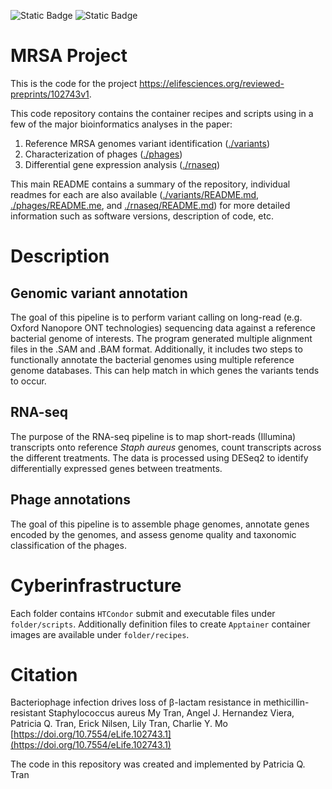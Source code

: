 ![Static Badge](https://img.shields.io/badge/Manuscript-Accepted-159e2b)
![Static Badge](https://img.shields.io/badge/Code-Completed-159e2b)

# MRSA Project

This is the code for the project https://elifesciences.org/reviewed-preprints/102743v1.

This code repository contains the container recipes and scripts using in a few of the major bioinformatics analyses in the paper:
1. Reference MRSA genomes variant identification ([./variants](./variants))
2. Characterization of phages ([./phages](./phages))
3. Differential gene expression analysis ([./rnaseq](./rnaseq))

This main README contains a summary of the repository, individual readmes for each are also available ([./variants/README.md](./variants/README.md), [./phages/README.me](./phages/README.md), and [./rnaseq/README.md](./rnaseq/README.md)) for more detailed information such as software versions, description of code, etc.

# Description

## Genomic variant annotation

The goal of this pipeline is to perform variant calling on long-read (e.g. Oxford Nanopore ONT technologies) sequencing data against a reference bacterial genome of interests. The program generated multiple alignment files in the .SAM and .BAM format. Additionally, it includes two steps to functionally annotate the bacterial genomes using multiple reference genome databases. This can help match in which genes the variants tends to occur.

## RNA-seq

The purpose of the RNA-seq pipeline is to map short-reads (Illumina) transcripts onto reference *Staph aureus* genomes, count transcripts across the different treatments. The data is processed using DESeq2 to identify differentially expressed genes between treatments.

## Phage annotations

The goal of this pipeline is to assemble phage genomes, annotate genes encoded by the genomes, and assess genome quality and taxonomic classification of the phages. 

# Cyberinfrastructure

Each folder contains `HTCondor` submit and executable files under `folder/scripts`. Additionally definition files to create `Apptainer` container images are available under `folder/recipes`.

# Citation

Bacteriophage infection drives loss of β-lactam resistance in methicillin-resistant Staphylococcus aureus
My Tran, Angel J. Hernandez Viera, Patricia Q. Tran, Erick Nilsen, Lily Tran, Charlie Y. Mo
[https://doi.org/10.7554/eLife.102743.1](https://doi.org/10.7554/eLife.102743.1)

The code in this repository was created and implemented by Patricia Q. Tran

